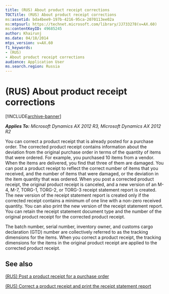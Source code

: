 ```yaml
---
title: (RUS) About product receipt corrections
TOCTitle: (RUS) About product receipt corrections
ms:assetid: bda4bee9-197b-4216-95ca-2070113ee02a
ms:mtpsurl: https://technet.microsoft.com/library/JJ733278(v=AX.60)
ms:contentKeyID: 49685245
author: Khairunj
ms.date: 04/18/2014
mtps_version: v=AX.60
f1_keywords:
- (RUS)
- About product receipt corrections
audience: Application User
ms.search.region: Russia
---
```


# (RUS) About product receipt corrections 


[!INCLUDE[archive-banner](includes/archive-banner.md)]


_**Applies To:** Microsoft Dynamics AX 2012 R3, Microsoft Dynamics AX 2012 R2_

You can correct a product receipt that is already posted for a purchase order. The corrected product receipt contains information about the deviation from the original purchase order in terms of the quantity of items that were ordered. For example, you purchased 10 items from a vendor. When the items are delivered, you find that three of them are damaged. You can post a product receipt to reflect the correct number of items that you received, and the number of items that were damaged, or the deviation in the item quantity that was ordered. When you post a corrected product receipt, the original product receipt is canceled, and a new version of an M-4, M-7, TORG-1, TORG-2, or TORG-3 receipt statement report is created. The new version of the receipt statement report is created only if the corrected receipt contains a minimum of one line with a non-zero received quantity. You can also print the new version of the receipt statement report. You can retain the receipt statement document type and the number of the original product receipt for the corrected product receipt.

The batch number, serial number, inventory owner, and customs cargo declaration (GTD) number are collectively referred to as the tracking dimensions for the items. When you correct a product receipt, the tracking dimensions for the items in the original product receipt are applied to the corrected product receipt.

## See also

[(RUS) Post a product receipt for a purchase order](rus-post-a-product-receipt-for-a-purchase-order.md)

[(RUS) Correct a product receipt and print the receipt statement report](rus-correct-a-product-receipt-and-print-the-receipt-statement-report.md)

  


